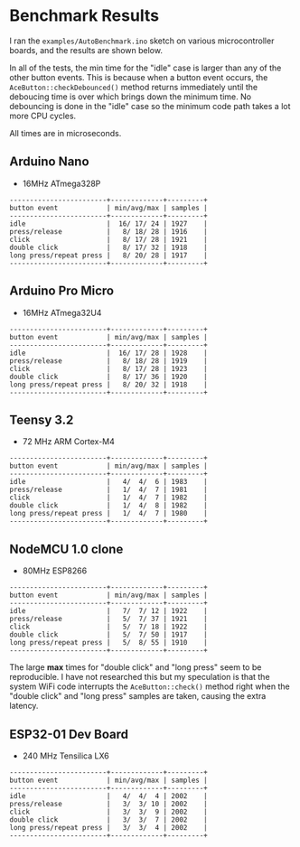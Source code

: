 # Benchmark Results

I ran the `examples/AutoBenchmark.ino` sketch on various microcontroller boards,
and the results are shown below.

In all of the tests, the min time for the "idle" case is larger than any of the
other button events. This is because when a button event occurs, the
`AceButton::checkDebounced()` method returns immediately until the deboucing
time is over which brings down the minimum time. No debouncing is done in the
"idle" case so the minimum code path takes a lot more CPU cycles.

All times are in microseconds.

## Arduino Nano

* 16MHz ATmega328P

```
------------------------+-------------+---------+
button event            | min/avg/max | samples |
------------------------+-------------+---------+
idle                    |  16/ 17/ 24 | 1927    |
press/release           |   8/ 18/ 28 | 1916    |
click                   |   8/ 17/ 28 | 1921    |
double click            |   8/ 17/ 32 | 1918    |
long press/repeat press |   8/ 20/ 28 | 1917    |
------------------------+-------------+---------+
```

## Arduino Pro Micro

* 16MHz ATmega32U4

```
------------------------+-------------+---------+
button event            | min/avg/max | samples |
------------------------+-------------+---------+
idle                    |  16/ 17/ 28 | 1928    |
press/release           |   8/ 18/ 28 | 1919    |
click                   |   8/ 17/ 28 | 1923    |
double click            |   8/ 17/ 36 | 1920    |
long press/repeat press |   8/ 20/ 32 | 1918    |
------------------------+-------------+---------+
```

## Teensy 3.2

* 72 MHz ARM Cortex-M4

```
------------------------+-------------+---------+
button event            | min/avg/max | samples |
------------------------+-------------+---------+
idle                    |   4/  4/  6 | 1983    |
press/release           |   1/  4/  7 | 1981    |
click                   |   1/  4/  7 | 1982    |
double click            |   1/  4/  8 | 1982    |
long press/repeat press |   1/  4/  7 | 1980    |
------------------------+-------------+---------+
```

## NodeMCU 1.0 clone

* 80MHz ESP8266

```
------------------------+-------------+---------+
button event            | min/avg/max | samples |
------------------------+-------------+---------+
idle                    |   7/  7/ 12 | 1922    |
press/release           |   5/  7/ 37 | 1921    |
click                   |   5/  7/ 18 | 1922    |
double click            |   5/  7/ 50 | 1917    |
long press/repeat press |   5/  8/ 55 | 1910    |
------------------------+-------------+---------+
```

The large **max** times for "double click" and "long press" seem to be
reproducible. I have not researched this but my speculation is that the system
WiFi code interrupts the `AceButton::check()` method right when the "double
click" and "long press" samples are taken, causing the extra latency.

## ESP32-01 Dev Board

* 240 MHz Tensilica LX6

```
------------------------+-------------+---------+
button event            | min/avg/max | samples |
------------------------+-------------+---------+
idle                    |   4/  4/  4 | 2002    |
press/release           |   3/  3/ 10 | 2002    |
click                   |   3/  3/  9 | 2002    |
double click            |   3/  3/  7 | 2002    |
long press/repeat press |   3/  3/  4 | 2002    |
------------------------+-------------+---------+
```

